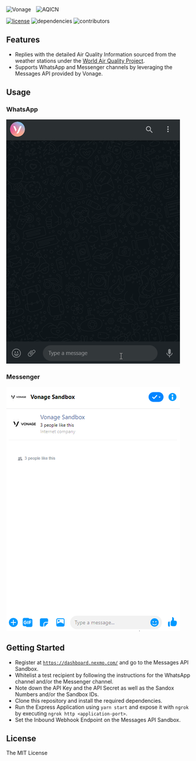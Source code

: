<img src="https://developer.nexmo.com/images/logos/vbc-logo.svg" height="43px" style="margin-right:10px" alt="Vonage" />
<img src="https://aqicn.org/air/images/aqicnxl.png" height="48px" alt="AQICN" />

[![license](https://img.shields.io/github/license/sudiptog81/vonage-aqi?style=flat-square)](LICENSE.md) ![dependencies](https://img.shields.io/david/sudiptog81/vonaqe-aqi?style=flat-square) ![contributors](https://img.shields.io/github/contributors/sudiptog81/vonage-aqi?style=flat-square)

## Features

* Replies with the detailed Air Quality Information sourced from the weather stations under the [World Air Quality Project](https://aqicn.org/).
* Supports WhatsApp and Messenger channels by leveraging the Messages API provided by Vonage.

## Usage

### WhatsApp

![whatsapp](./.github/assets/vonage-aqi-whatsapp.gif)

### Messenger

![messenger](./.github/assets/vonage-aqi-messenger.gif)

## Getting Started

* Register at [`https://dashboard.nexmo.com/`](https://dashboard.nexmo.com/) and go to the Messages API Sandbox. 
* Whitelist a test recipient by following the instructions for the WhatsApp channel and/or the Messenger channel.
* Note down the API Key and the API Secret as well as the Sandox Numbers and/or the Sandbox IDs.
* Clone this repository and install the required dependencies.
* Run the Express Application using `yarn start` and expose it with `ngrok` by executing `ngrok http <application-port>`.
* Set the Inbound Webhook Endpoint on the Messages API Sandbox.

## License

The MIT License
